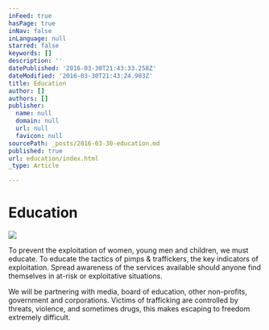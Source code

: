 ```yaml
---
inFeed: true
hasPage: true
inNav: false
inLanguage: null
starred: false
keywords: []
description: ''
datePublished: '2016-03-30T21:43:33.258Z'
dateModified: '2016-03-30T21:43:24.903Z'
title: Education
author: []
authors: []
publisher:
  name: null
  domain: null
  url: null
  favicon: null
sourcePath: _posts/2016-03-30-education.md
published: true
url: education/index.html
_type: Article

---
```

# Education
![](https://the-grid-user-content.s3-us-west-2.amazonaws.com/b36fb5c8-fab8-4dd1-9980-7bf1a5673fd4.jpg)

To prevent the exploitation of women, young men and children, we must educate. To educate the tactics of pimps & traffickers, the key indicators of exploitation. Spread awareness of the services available should anyone find themselves in at-risk or exploitative situations.  

We will be partnering with media, board of education, other non-profits, government and corporations. Victims of trafficking are controlled by threats, violence, and sometimes drugs, this makes escaping to freedom extremely difficult.